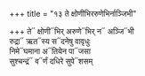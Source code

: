 +++
title = "१३ ते क्षोणीभिररुणेभिर्नाञ्जिभी"

+++
ते᳓ क्षोणी᳓भिर् अरुणे᳓भिर् न᳓ अञ्जि᳓भी  
रुद्रा᳓ ऋत᳓स्य स᳓दनेषु वावृधुः  
निमे᳓घमाना अ᳓तियेन पा᳓जसा  
सुश्चन्द्रं᳓ व᳓र्णं दधिरे सुपे᳓शसम्